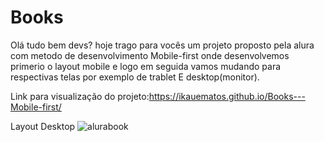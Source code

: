 # Books
Olá tudo bem devs? hoje trago para vocês um projeto proposto pela alura com metodo de desenvolvimento Mobile-first onde desenvolvemos primerio o layout mobile e logo em seguida vamos mudando para respectivas telas por exemplo de trablet E desktop(monitor).

Link para visualização do projeto:https://ikauematos.github.io/Books---Mobile-first/


Layout Desktop 
![alurabook](https://user-images.githubusercontent.com/98132837/174701597-a291113e-1005-496c-b6c1-05be85c991e6.png)


